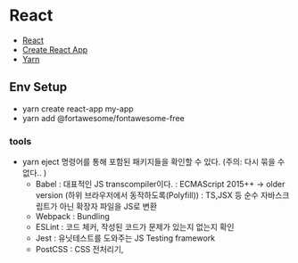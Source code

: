 # React

- [React](https://reactjs.org/docs/getting-started.html)
- [Create React App](https://create-react-app.dev/docs/getting-started)
- [Yarn](https://classic.yarnpkg.com/en/docs/install/#windows-stable)

## Env Setup

- yarn create react-app my-app
- yarn add @fortawesome/fontawesome-free

### tools

- yarn eject 명령어를 통해 포함된 패키지들을 확인할 수 있다. (주의: 다시 묶을 수 없다.. )
  - Babel
    : 대표적인 JS transcompiler이다.
    : ECMAScript 2015++ -> older version (하위 브라우저에서 동작하도록(Polyfill))
    : TS,JSX 등 순수 자바스크립트가 아닌 확장자 파일을 JS로 변환
  - Webpack
    : Bundling
  - ESLint
    : 코드 체커, 작성된 코드가 문제가 있는지 없는지 확인
  - Jest
    : 유닛테스트를 도와주는 JS Testing framework
  - PostCSS
    : CSS 전처리기,
